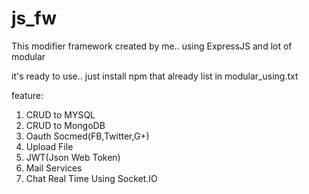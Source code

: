 # js_fw

This modifier framework created by me..
using ExpressJS and lot of modular

it's ready to use.. just install npm that already list in modular_using.txt

feature:
1. CRUD to MYSQL
2. CRUD to MongoDB
3. Oauth Socmed(FB,Twitter,G+)
4. Upload File
5. JWT(Json Web Token)
6. Mail Services
7. Chat Real Time Using Socket.IO
